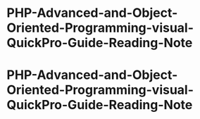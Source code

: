 # PHP-Advanced-and-Object-Oriented-Programming-visual-QuickPro-Guide-Reading-Note
# PHP-Advanced-and-Object-Oriented-Programming-visual-QuickPro-Guide-Reading-Note
